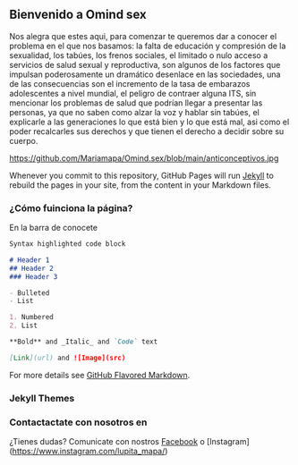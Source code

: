 ## Bienvenido a Omind sex 

Nos alegra que estes aqui, para comenzar te queremos dar a conocer el problema en el que nos basamos: la falta de educación y compresión de la sexualidad, los tabúes, los frenos sociales, el limitado o nulo acceso a servicios de salud sexual y reproductiva, son algunos de los factores que impulsan poderosamente un dramático desenlace en las sociedades, una de las consecuencias son el incremento de la  tasa de embarazos adolescentes a nivel mundial, el peligro de contraer alguna ITS, sin mencionar los problemas de salud que podrían llegar a presentar las personas, ya que no saben como alzar la voz y hablar sin tabúes, el explicarle a las  generaciones lo que está bien y lo que está mal, asi como el poder recalcarles sus derechos y que tienen el derecho a decidir sobre su cuerpo.

https://github.com/Mariamapa/Omind.sex/blob/main/anticonceptivos.jpg 

Whenever you commit to this repository, GitHub Pages will run [Jekyll](https://jekyllrb.com/) to rebuild the pages in your site, from the content in your Markdown files.

### ¿Cómo fuinciona la página? 
En la barra de conocete 

```markdown
Syntax highlighted code block

# Header 1
## Header 2
### Header 3

- Bulleted
- List

1. Numbered
2. List

**Bold** and _Italic_ and `Code` text

[Link](url) and ![Image](src)
```

For more details see [GitHub Flavored Markdown](https://guides.github.com/features/mastering-markdown/).

### Jekyll Themes



### Contactactate con nosotros en

¿Tienes dudas? Comunicate con nostros [Facebook](https://www.facebook.com/lupita.mapa/) o [Instagram] (https://www.instagram.com/lupita_mapa/)
